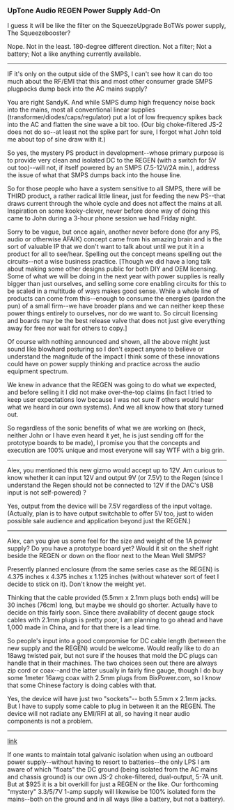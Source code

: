 ### UpTone Audio REGEN Power Supply Add-On


I guess it will be like the filter on the SqueezeUpgrade BoTWs power supply, The Squeezebooster?

Nope. Not in the least. 180-degree different direction. Not a filter; Not a battery; Not a like anything currently available.

---
IF it's only on the output side of the SMPS, I can't see how it can do too much about the RF/EMI that this and most other consumer grade SMPS plugpacks dump back into the AC mains supply?

You are right SandyK. And while SMPS dump high frequency noise back into the mains, most all conventional linear supplies (transformer/diodes/caps/regulator) put a lot of low frequency spikes back into the AC and flatten the sine wave a bit too. (Our big choke-filtered JS-2 does not do so--at least not the spike part for sure, I forgot what John told me about top of sine draw with it.)

So yes, the mystery PS product in development--whose primary purpose is to provide very clean and isolated DC to the REGEN (with a switch for 5V out too)--will not, if itself powered by an SMPS (7.5-12V/2A min.), address the issue of what that SMPS dumps back into the house line.

So for those people who have a system sensitive to all SMPS, there will be THIRD product, a rather radical little linear, just for feeding the new PS--that draws current through the whole cycle and does not affect the mains at all. Inspiration on some kooky-clever, never before done way of doing this came to John during a 3-hour phone session we had Friday night.

Sorry to be vague, but once again, another never before done (for any PS, audio or otherwise AFAIK) concept came from his amazing brain and is the sort of valuable IP that we don't want to talk about until we put it in a product for all to see/hear. Spelling out the concept means spelling out the circuits--not a wise business practice. 
[Though we did have a long talk about making some other designs public for both DIY and OEM licensing. Some of what we will be doing in the next year with power supplies is really bigger than just ourselves, and selling some core enabling circuits for this to be scaled in a multitude of ways makes good sense. While a whole line of products can come from this--enough to consume the energies (pardon the pun) of a small firm--we have broader plans and we can neither keep these power things entirely to ourselves, nor do we want to. So circuit licensing and boards may be the best release valve that does not just give everything away for free nor wait for others to copy.]

Of course with nothing announced and shown, all the above might just sound like blowhard posturing so I don't expect anyone to believe or understand the magnitude of the impact I think some of these innovations could have on power supply thinking and practice across the audio equipment spectrum.

We knew in advance that the REGEN was going to do what we expected, and before selling it I did not make over-the-top claims (in fact I tried to keep user expectations low because I was not sure if others would hear what we heard in our own systems). And we all know how that story turned out. 

So regardless of the sonic benefits of what we are working on (heck, neither John or I have even heard it yet, he is just sending off for the prototype boards to be made), I promise you that the concepts and execution are 100% unique and most everyone will say WTF with a big grin.

---

Alex, you mentioned this new gizmo would accept up to 12V. Am curious to know whether it can input 12V and output 9V (or 7.5V) to the Regen (since I understand the Regen should not be connected to 12V if the DAC's USB input is not self-powered) ?

Yes, output from the device will be 7.5V regardless of the input voltage. (Actually, plan is to have output switchable to offer 5V too, just to widen possible sale audience and application beyond just the REGEN.)

---

Alex, can you give us some feel for the size and weight of the 1A power supply? Do you have a prototype board yet? Would it sit on the shelf right beside the REGEN or down on the floor next to the Mean Well SMPS?

Presently planned enclosure (from the same series case as the REGEN) is 4.375 inches x 4.375 inches x 1.125 inches (without whatever sort of feet I decide to stick on it). Don't know the weight yet. 

Thinking that the cable provided (5.5mm x 2.1mm plugs both ends) will be 30 inches (76cm) long, but maybe we should go shorter. Actually have to decide on this fairly soon. Since there availability of decent gauge stock cables with 2.1mm plugs is pretty poor, I am planning to go ahead and have 1,000 made in China, and for that there is a lead time.

So people's input into a good compromise for DC cable length (between the new supply and the REGEN) would be welcome.
Would really like to do an 18awg twisted pair, but not sure if the houses that mold the DC plugs can handle that in their machines. The two choices seen out there are always zip cord or coax--and the latter usually in fairly fine gauge, though I do buy some 1meter 16awg coax with 2.5mm plugs from BixPower.com, so I know that some Chinese factory is doing cables with that.

Yes, the device will have just two "sockets"-- both 5.5mm x 2.1mm jacks. But I have to supply some cable to plug in between it an the REGEN. The device will not radiate any EMI/RFI at all, so having it near audio components is not a problem.

---

[link](http://www.head-fi.org/t/777678/intona-high-speed-usb-isolator/60#post_12345414)

If one wants to maintain total galvanic isolation when using an outboard power supply--without having to resort to batteries--the only LPS I am aware of which "floats" the DC ground (being isolated from the AC mains and chassis ground) is our own JS-2 choke-filtered, dual-output, 5-7A unit.  But at $925 it is a bit overkill for just a REGEN or the like.  Our forthcoming "mystery" 3.3/5/7V 1-amp supply will likewise be 100% isolated form the mains--both on the ground and in all ways (like a battery, but not a battery).

